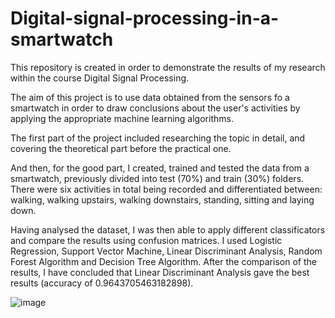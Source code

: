 # Digital-signal-processing-in-a-smartwatch

This repository is created in order to demonstrate the results of my research within the course Digital Signal Processing. 

The aim of this project is to use data obtained from the sensors fo a smartwatch in order to draw conclusions about the user's activities by applying the appropriate machine learning algorithms. 

The first part of the project included researching the topic in detail, and covering the theoretical part before the practical one.

And then, for the good part, I created, trained and tested the data from a smartwatch, previously divided into test (70%) and train (30%) folders. There were six activities in total being recorded and differentiated between: walking, walking upstairs, walking downstairs, standing, sitting and laying down. 

Having analysed the dataset, I was then able to apply different classificators and compare the results using confusion matrices. I used Logistic Regression, Support Vector Machine, Linear Discriminant Analysis, Random Forest Algorithm and Decision Tree Algorithm. After the comparison of the results, I have concluded that Linear Discriminant Analysis gave the best results (accuracy of 0.9643705463182898). 

![image](https://github.com/AHromic1/Digital-signal-processing-in-a-smartwatch/assets/115954313/7d42b622-caef-4220-a1b5-44235b0024ca)

